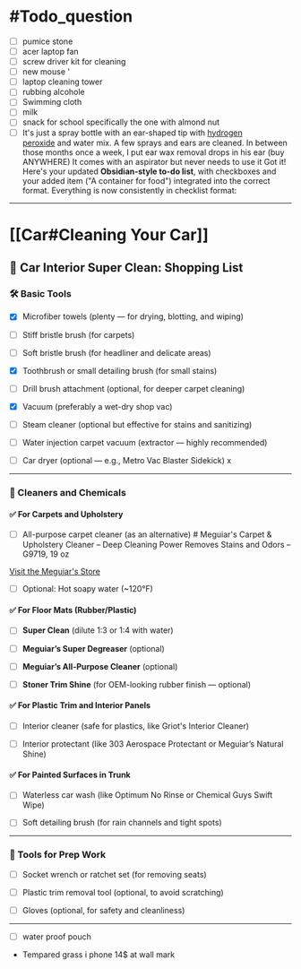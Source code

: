 
# #Todo_question 
- [ ]  pumice stone 
- [ ] acer laptop fan  
- [ ] screw driver kit  for cleaning  
- [ ] new mouse  '
- [ ] laptop cleaning tower 
- [ ] rubbing alcohole 
- [ ] Swimming cloth  
- [ ] milk 
- [ ] snack for school specifically the one with almond nut 
- [ ] It's just a spray bottle with an ear-shaped tip with [hydrogen peroxide](https://www.reddit.com/search/?q=hydrogen+peroxide+ear+wax+removal&cId=95ad1f17-ab1d-4ae3-853c-834c1a35b7a9&iId=ba09607a-408c-45cd-8cb8-e6e510e37345) and water mix. A few sprays and ears are cleaned. In between those months once a week, I put ear wax removal drops in his ear (buy ANYWHERE) It comes with an aspirator but never needs to use it
Got it! Here's your updated **Obsidian-style to-do list**, with checkboxes and your added item ("A container for food") integrated into the correct format. Everything is now consistently in checklist format:

---

# [[Car#Cleaning Your Car]]
## 🧼 Car Interior Super Clean: Shopping List

### 🛠️ Basic Tools

- [x] Microfiber towels (plenty — for drying, blotting, and wiping)
    
- [ ] Stiff bristle brush (for carpets)
    
- [ ] Soft bristle brush (for headliner and delicate areas)
    
- [x] Toothbrush or small detailing brush (for small stains)
    
- [ ] Drill brush attachment (optional, for deeper carpet cleaning)
    
- [x] Vacuum (preferably a wet-dry shop vac)
    
- [ ] Steam cleaner (optional but effective for stains and sanitizing)
     
- [ ] Water injection carpet vacuum (extractor — highly recommended) 
    
- [ ] Car dryer (optional — e.g., Metro Vac Blaster Sidekick) x
    

---

### 🧴 Cleaners and Chemicals

#### ✅ For Carpets and Upholstery
    
- [ ] All-purpose carpet cleaner (as an alternative)  # Meguiar's Carpet & Upholstery Cleaner – Deep Cleaning Power Removes Stains and Odors – G9719, 19 oz

[Visit the Meguiar's Store](https://www.amazon.com/stores/Meguiars/page/75676986-3301-4608-AE0A-446A2988B9CB?is_byline_deeplink=true&deeplink=75676986-3301-4608-AE0A-446A2988B9CB&redirect_store_id=75676986-3301-4608-AE0A-446A2988B9CB&lp_asin=B009OBW5XQ&ref_=ast_bln&store_ref=bl_ast_dp_brandLogo_sto)
    
- [ ] Optional: Hot soapy water (~120°F)
    

#### ✅ For Floor Mats (Rubber/Plastic)

- [ ] **Super Clean** (dilute 1:3 or 1:4 with water)
    
- [ ] **Meguiar’s Super Degreaser** (optional)
    
- [ ] **Meguiar’s All-Purpose Cleaner** (optional)
    
- [ ] **Stoner Trim Shine** (for OEM-looking rubber finish — optional)
    

#### ✅ For Plastic Trim and Interior Panels

- [ ] Interior cleaner (safe for plastics, like Griot's Interior Cleaner)
    
- [ ] Interior protectant (like 303 Aerospace Protectant or Meguiar’s Natural Shine)
    

#### ✅ For Painted Surfaces in Trunk

- [ ] Waterless car wash (like Optimum No Rinse or Chemical Guys Swift Wipe)
    
- [ ] Soft detailing brush (for rain channels and tight spots)
    

---

### 🔌 Tools for Prep Work

- [ ] Socket wrench or ratchet set (for removing seats)
    
- [ ] Plastic trim removal tool (optional, to avoid scratching)
    
- [ ] Gloves (optional, for safety and cleanliness)
    

---

- [ ] water proof pouch 
- Tempared grass i phone 14$ at wall mark 
